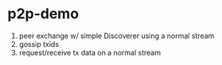 # p2p-demo

1. peer exchange w/ simple Discoverer using a normal stream
2. gossip txids
3. request/receive tx data on a normal stream
